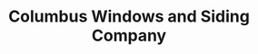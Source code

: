 ---
title: "Columbus Windows and Siding Company"
url: /columbus/columbus-windows-and-siding-company/
shop: shop
---